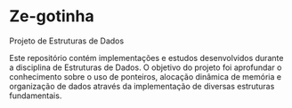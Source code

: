 # Ze-gotinha

Projeto de Estruturas de Dados

Este repositório contém implementações e estudos 
desenvolvidos durante a disciplina de Estruturas de Dados. O objetivo do
 projeto foi aprofundar o conhecimento sobre o uso de ponteiros, 
alocação dinâmica de memória e organização de dados através da 
implementação de diversas estruturas fundamentais.

